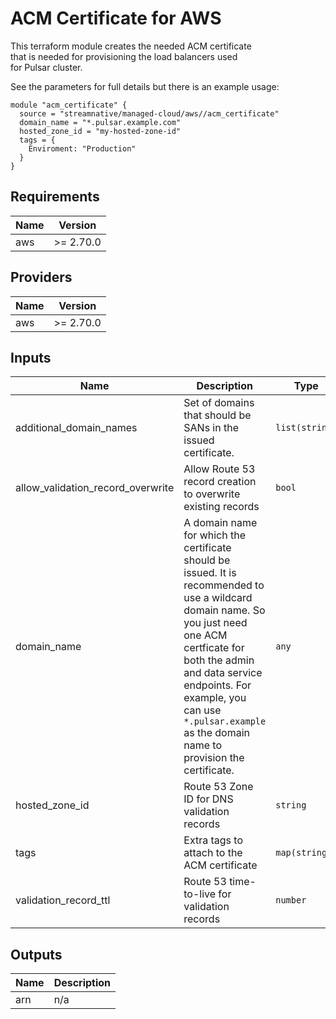 # ACM Certificate for AWS

This terraform module creates the needed ACM certificate  
that is needed for provisioning the load balancers used  
for Pulsar cluster.

See the parameters for full details but there is an example usage:

```
module "acm_certificate" {
  source = "streamnative/managed-cloud/aws//acm_certificate"
  domain_name = "*.pulsar.example.com"
  hosted_zone_id = "my-hosted-zone-id"
  tags = {
    Enviroment: "Production"
  }
}
```

## Requirements

| Name | Version |
|------|---------|
| aws | >= 2.70.0 |

## Providers

| Name | Version |
|------|---------|
| aws | >= 2.70.0 |

## Inputs

| Name | Description | Type | Default | Required |
|------|-------------|------|---------|:--------:|
| additional\_domain\_names | Set of domains that should be SANs in the issued certificate. | `list(string)` | `[]` | no |
| allow\_validation\_record\_overwrite | Allow Route 53 record creation to overwrite existing records | `bool` | `true` | no |
| domain\_name | A domain name for which the certificate should be issued. It is recommended to use a wildcard domain name. So you just need one ACM certficate for both the admin and data service endpoints. For example, you can use `*.pulsar.example` as the domain name to provision the certificate. | `any` | n/a | yes |
| hosted\_zone\_id | Route 53 Zone ID for DNS validation records | `string` | n/a | yes |
| tags | Extra tags to attach to the ACM certificate | `map(string)` | `{}` | no |
| validation\_record\_ttl | Route 53 time-to-live for validation records | `number` | `60` | no |

## Outputs

| Name | Description |
|------|-------------|
| arn | n/a |

